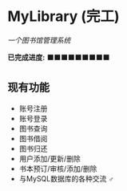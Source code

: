 # MyLibrary (完工)
*一个图书馆管理系统*    

**已完成进度:** ⬛⬛⬛⬛⬛⬛⬛⬛⬛ 
## 现有功能
- 账号注册
- 账号登录
- 图书查询
- 图书借阅
- 图书归还
- 用户添加/更新/删除
- 书本预订/审核/添加/删除
- 与MySQL数据库的各种交流 **♂**

